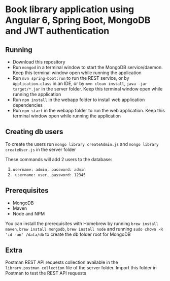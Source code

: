 # Book library application using Angular 6, Spring Boot, MongoDB and JWT authentication

## Running
* Download this repository
* Run `mongod` in a terminal window to start the MongoDB service/daemon. Keep this terminal window open while running the application
* Run `mvn spring-boot:run` to run the REST service, or by `Application.class` in an IDE, or by `mvn clean install`, `java -jar target/*.jar` in the server folder. Keep this terminal window open while running the application
* Run `npm install` in the webapp folder to install web application dependencies
* Run `npm start` in the webapp folder to run the web application. Keep this terminal window open while running the application

## Creating db users

To create the users run `mongo library createAdmin.js` and `mongo library createUser.js` in the server folder

These commands will add 2 users to the database:

1. `username: admin, password: admin`
2. ` username: user, password: 12345`

## Prerequisites
* MongoDB
* Maven
* Node and NPM

You can install the prerequisites with Homebrew by running `brew install maven`, `brew install mongodb`, `brew install node` and running `sudo chown -R 'id -un' /data/db` to create the db folder root for MongoDB

## Extra
Postman REST API requests collection available in the `library.postman_collection` file of the server folder. Import this folder in Postman to test the REST API requests